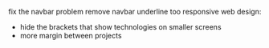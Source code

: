 fix the navbar problem
remove navbar underline too
responsive web design:

- hide the brackets that show technologies on smaller screens
- more margin between projects
